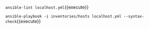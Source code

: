 


`ansible-lint localhost.yml`{{execute}}

`ansible-playbook -i inventories/hosts localhost.yml --syntax-check`{{execute}}
